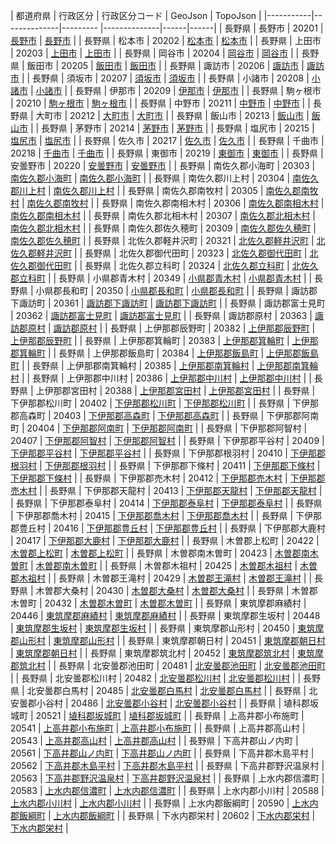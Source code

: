| 都道府県 | 行政区分 | 行政区分コード | GeoJson | TopoJson |
|-----------|--------------|--------- |--------------|------|------|
| 長野県 | 長野市 | 20201 | [長野市](/geojson/cities/20/20201.json) | [長野市](/topojson/cities/20/20201.topojson) |
| 長野県 | 松本市 | 20202 | [松本市](/geojson/cities/20/20202.json) | [松本市](/topojson/cities/20/20202.topojson) |
| 長野県 | 上田市 | 20203 | [上田市](/geojson/cities/20/20203.json) | [上田市](/topojson/cities/20/20203.topojson) |
| 長野県 | 岡谷市 | 20204 | [岡谷市](/geojson/cities/20/20204.json) | [岡谷市](/topojson/cities/20/20204.topojson) |
| 長野県 | 飯田市 | 20205 | [飯田市](/geojson/cities/20/20205.json) | [飯田市](/topojson/cities/20/20205.topojson) |
| 長野県 | 諏訪市 | 20206 | [諏訪市](/geojson/cities/20/20206.json) | [諏訪市](/topojson/cities/20/20206.topojson) |
| 長野県 | 須坂市 | 20207 | [須坂市](/geojson/cities/20/20207.json) | [須坂市](/topojson/cities/20/20207.topojson) |
| 長野県 | 小諸市 | 20208 | [小諸市](/geojson/cities/20/20208.json) | [小諸市](/topojson/cities/20/20208.topojson) |
| 長野県 | 伊那市 | 20209 | [伊那市](/geojson/cities/20/20209.json) | [伊那市](/topojson/cities/20/20209.topojson) |
| 長野県 | 駒ヶ根市 | 20210 | [駒ヶ根市](/geojson/cities/20/20210.json) | [駒ヶ根市](/topojson/cities/20/20210.topojson) |
| 長野県 | 中野市 | 20211 | [中野市](/geojson/cities/20/20211.json) | [中野市](/topojson/cities/20/20211.topojson) |
| 長野県 | 大町市 | 20212 | [大町市](/geojson/cities/20/20212.json) | [大町市](/topojson/cities/20/20212.topojson) |
| 長野県 | 飯山市 | 20213 | [飯山市](/geojson/cities/20/20213.json) | [飯山市](/topojson/cities/20/20213.topojson) |
| 長野県 | 茅野市 | 20214 | [茅野市](/geojson/cities/20/20214.json) | [茅野市](/topojson/cities/20/20214.topojson) |
| 長野県 | 塩尻市 | 20215 | [塩尻市](/geojson/cities/20/20215.json) | [塩尻市](/topojson/cities/20/20215.topojson) |
| 長野県 | 佐久市 | 20217 | [佐久市](/geojson/cities/20/20217.json) | [佐久市](/topojson/cities/20/20217.topojson) |
| 長野県 | 千曲市 | 20218 | [千曲市](/geojson/cities/20/20218.json) | [千曲市](/topojson/cities/20/20218.topojson) |
| 長野県 | 東御市 | 20219 | [東御市](/geojson/cities/20/20219.json) | [東御市](/topojson/cities/20/20219.topojson) |
| 長野県 | 安曇野市 | 20220 | [安曇野市](/geojson/cities/20/20220.json) | [安曇野市](/topojson/cities/20/20220.topojson) |
| 長野県 | 南佐久郡小海町 | 20303 | [南佐久郡小海町](/geojson/cities/20/20303.json) | [南佐久郡小海町](/topojson/cities/20/20303.topojson) |
| 長野県 | 南佐久郡川上村 | 20304 | [南佐久郡川上村](/geojson/cities/20/20304.json) | [南佐久郡川上村](/topojson/cities/20/20304.topojson) |
| 長野県 | 南佐久郡南牧村 | 20305 | [南佐久郡南牧村](/geojson/cities/20/20305.json) | [南佐久郡南牧村](/topojson/cities/20/20305.topojson) |
| 長野県 | 南佐久郡南相木村 | 20306 | [南佐久郡南相木村](/geojson/cities/20/20306.json) | [南佐久郡南相木村](/topojson/cities/20/20306.topojson) |
| 長野県 | 南佐久郡北相木村 | 20307 | [南佐久郡北相木村](/geojson/cities/20/20307.json) | [南佐久郡北相木村](/topojson/cities/20/20307.topojson) |
| 長野県 | 南佐久郡佐久穂町 | 20309 | [南佐久郡佐久穂町](/geojson/cities/20/20309.json) | [南佐久郡佐久穂町](/topojson/cities/20/20309.topojson) |
| 長野県 | 北佐久郡軽井沢町 | 20321 | [北佐久郡軽井沢町](/geojson/cities/20/20321.json) | [北佐久郡軽井沢町](/topojson/cities/20/20321.topojson) |
| 長野県 | 北佐久郡御代田町 | 20323 | [北佐久郡御代田町](/geojson/cities/20/20323.json) | [北佐久郡御代田町](/topojson/cities/20/20323.topojson) |
| 長野県 | 北佐久郡立科町 | 20324 | [北佐久郡立科町](/geojson/cities/20/20324.json) | [北佐久郡立科町](/topojson/cities/20/20324.topojson) |
| 長野県 | 小県郡青木村 | 20349 | [小県郡青木村](/geojson/cities/20/20349.json) | [小県郡青木村](/topojson/cities/20/20349.topojson) |
| 長野県 | 小県郡長和町 | 20350 | [小県郡長和町](/geojson/cities/20/20350.json) | [小県郡長和町](/topojson/cities/20/20350.topojson) |
| 長野県 | 諏訪郡下諏訪町 | 20361 | [諏訪郡下諏訪町](/geojson/cities/20/20361.json) | [諏訪郡下諏訪町](/topojson/cities/20/20361.topojson) |
| 長野県 | 諏訪郡富士見町 | 20362 | [諏訪郡富士見町](/geojson/cities/20/20362.json) | [諏訪郡富士見町](/topojson/cities/20/20362.topojson) |
| 長野県 | 諏訪郡原村 | 20363 | [諏訪郡原村](/geojson/cities/20/20363.json) | [諏訪郡原村](/topojson/cities/20/20363.topojson) |
| 長野県 | 上伊那郡辰野町 | 20382 | [上伊那郡辰野町](/geojson/cities/20/20382.json) | [上伊那郡辰野町](/topojson/cities/20/20382.topojson) |
| 長野県 | 上伊那郡箕輪町 | 20383 | [上伊那郡箕輪町](/geojson/cities/20/20383.json) | [上伊那郡箕輪町](/topojson/cities/20/20383.topojson) |
| 長野県 | 上伊那郡飯島町 | 20384 | [上伊那郡飯島町](/geojson/cities/20/20384.json) | [上伊那郡飯島町](/topojson/cities/20/20384.topojson) |
| 長野県 | 上伊那郡南箕輪村 | 20385 | [上伊那郡南箕輪村](/geojson/cities/20/20385.json) | [上伊那郡南箕輪村](/topojson/cities/20/20385.topojson) |
| 長野県 | 上伊那郡中川村 | 20386 | [上伊那郡中川村](/geojson/cities/20/20386.json) | [上伊那郡中川村](/topojson/cities/20/20386.topojson) |
| 長野県 | 上伊那郡宮田村 | 20388 | [上伊那郡宮田村](/geojson/cities/20/20388.json) | [上伊那郡宮田村](/topojson/cities/20/20388.topojson) |
| 長野県 | 下伊那郡松川町 | 20402 | [下伊那郡松川町](/geojson/cities/20/20402.json) | [下伊那郡松川町](/topojson/cities/20/20402.topojson) |
| 長野県 | 下伊那郡高森町 | 20403 | [下伊那郡高森町](/geojson/cities/20/20403.json) | [下伊那郡高森町](/topojson/cities/20/20403.topojson) |
| 長野県 | 下伊那郡阿南町 | 20404 | [下伊那郡阿南町](/geojson/cities/20/20404.json) | [下伊那郡阿南町](/topojson/cities/20/20404.topojson) |
| 長野県 | 下伊那郡阿智村 | 20407 | [下伊那郡阿智村](/geojson/cities/20/20407.json) | [下伊那郡阿智村](/topojson/cities/20/20407.topojson) |
| 長野県 | 下伊那郡平谷村 | 20409 | [下伊那郡平谷村](/geojson/cities/20/20409.json) | [下伊那郡平谷村](/topojson/cities/20/20409.topojson) |
| 長野県 | 下伊那郡根羽村 | 20410 | [下伊那郡根羽村](/geojson/cities/20/20410.json) | [下伊那郡根羽村](/topojson/cities/20/20410.topojson) |
| 長野県 | 下伊那郡下條村 | 20411 | [下伊那郡下條村](/geojson/cities/20/20411.json) | [下伊那郡下條村](/topojson/cities/20/20411.topojson) |
| 長野県 | 下伊那郡売木村 | 20412 | [下伊那郡売木村](/geojson/cities/20/20412.json) | [下伊那郡売木村](/topojson/cities/20/20412.topojson) |
| 長野県 | 下伊那郡天龍村 | 20413 | [下伊那郡天龍村](/geojson/cities/20/20413.json) | [下伊那郡天龍村](/topojson/cities/20/20413.topojson) |
| 長野県 | 下伊那郡泰阜村 | 20414 | [下伊那郡泰阜村](/geojson/cities/20/20414.json) | [下伊那郡泰阜村](/topojson/cities/20/20414.topojson) |
| 長野県 | 下伊那郡喬木村 | 20415 | [下伊那郡喬木村](/geojson/cities/20/20415.json) | [下伊那郡喬木村](/topojson/cities/20/20415.topojson) |
| 長野県 | 下伊那郡豊丘村 | 20416 | [下伊那郡豊丘村](/geojson/cities/20/20416.json) | [下伊那郡豊丘村](/topojson/cities/20/20416.topojson) |
| 長野県 | 下伊那郡大鹿村 | 20417 | [下伊那郡大鹿村](/geojson/cities/20/20417.json) | [下伊那郡大鹿村](/topojson/cities/20/20417.topojson) |
| 長野県 | 木曽郡上松町 | 20422 | [木曽郡上松町](/geojson/cities/20/20422.json) | [木曽郡上松町](/topojson/cities/20/20422.topojson) |
| 長野県 | 木曽郡南木曽町 | 20423 | [木曽郡南木曽町](/geojson/cities/20/20423.json) | [木曽郡南木曽町](/topojson/cities/20/20423.topojson) |
| 長野県 | 木曽郡木祖村 | 20425 | [木曽郡木祖村](/geojson/cities/20/20425.json) | [木曽郡木祖村](/topojson/cities/20/20425.topojson) |
| 長野県 | 木曽郡王滝村 | 20429 | [木曽郡王滝村](/geojson/cities/20/20429.json) | [木曽郡王滝村](/topojson/cities/20/20429.topojson) |
| 長野県 | 木曽郡大桑村 | 20430 | [木曽郡大桑村](/geojson/cities/20/20430.json) | [木曽郡大桑村](/topojson/cities/20/20430.topojson) |
| 長野県 | 木曽郡木曽町 | 20432 | [木曽郡木曽町](/geojson/cities/20/20432.json) | [木曽郡木曽町](/topojson/cities/20/20432.topojson) |
| 長野県 | 東筑摩郡麻績村 | 20446 | [東筑摩郡麻績村](/geojson/cities/20/20446.json) | [東筑摩郡麻績村](/topojson/cities/20/20446.topojson) |
| 長野県 | 東筑摩郡生坂村 | 20448 | [東筑摩郡生坂村](/geojson/cities/20/20448.json) | [東筑摩郡生坂村](/topojson/cities/20/20448.topojson) |
| 長野県 | 東筑摩郡山形村 | 20450 | [東筑摩郡山形村](/geojson/cities/20/20450.json) | [東筑摩郡山形村](/topojson/cities/20/20450.topojson) |
| 長野県 | 東筑摩郡朝日村 | 20451 | [東筑摩郡朝日村](/geojson/cities/20/20451.json) | [東筑摩郡朝日村](/topojson/cities/20/20451.topojson) |
| 長野県 | 東筑摩郡筑北村 | 20452 | [東筑摩郡筑北村](/geojson/cities/20/20452.json) | [東筑摩郡筑北村](/topojson/cities/20/20452.topojson) |
| 長野県 | 北安曇郡池田町 | 20481 | [北安曇郡池田町](/geojson/cities/20/20481.json) | [北安曇郡池田町](/topojson/cities/20/20481.topojson) |
| 長野県 | 北安曇郡松川村 | 20482 | [北安曇郡松川村](/geojson/cities/20/20482.json) | [北安曇郡松川村](/topojson/cities/20/20482.topojson) |
| 長野県 | 北安曇郡白馬村 | 20485 | [北安曇郡白馬村](/geojson/cities/20/20485.json) | [北安曇郡白馬村](/topojson/cities/20/20485.topojson) |
| 長野県 | 北安曇郡小谷村 | 20486 | [北安曇郡小谷村](/geojson/cities/20/20486.json) | [北安曇郡小谷村](/topojson/cities/20/20486.topojson) |
| 長野県 | 埴科郡坂城町 | 20521 | [埴科郡坂城町](/geojson/cities/20/20521.json) | [埴科郡坂城町](/topojson/cities/20/20521.topojson) |
| 長野県 | 上高井郡小布施町 | 20541 | [上高井郡小布施町](/geojson/cities/20/20541.json) | [上高井郡小布施町](/topojson/cities/20/20541.topojson) |
| 長野県 | 上高井郡高山村 | 20543 | [上高井郡高山村](/geojson/cities/20/20543.json) | [上高井郡高山村](/topojson/cities/20/20543.topojson) |
| 長野県 | 下高井郡山ノ内町 | 20561 | [下高井郡山ノ内町](/geojson/cities/20/20561.json) | [下高井郡山ノ内町](/topojson/cities/20/20561.topojson) |
| 長野県 | 下高井郡木島平村 | 20562 | [下高井郡木島平村](/geojson/cities/20/20562.json) | [下高井郡木島平村](/topojson/cities/20/20562.topojson) |
| 長野県 | 下高井郡野沢温泉村 | 20563 | [下高井郡野沢温泉村](/geojson/cities/20/20563.json) | [下高井郡野沢温泉村](/topojson/cities/20/20563.topojson) |
| 長野県 | 上水内郡信濃町 | 20583 | [上水内郡信濃町](/geojson/cities/20/20583.json) | [上水内郡信濃町](/topojson/cities/20/20583.topojson) |
| 長野県 | 上水内郡小川村 | 20588 | [上水内郡小川村](/geojson/cities/20/20588.json) | [上水内郡小川村](/topojson/cities/20/20588.topojson) |
| 長野県 | 上水内郡飯綱町 | 20590 | [上水内郡飯綱町](/geojson/cities/20/20590.json) | [上水内郡飯綱町](/topojson/cities/20/20590.topojson) |
| 長野県 | 下水内郡栄村 | 20602 | [下水内郡栄村](/geojson/cities/20/20602.json) | [下水内郡栄村](/topojson/cities/20/20602.topojson) |
